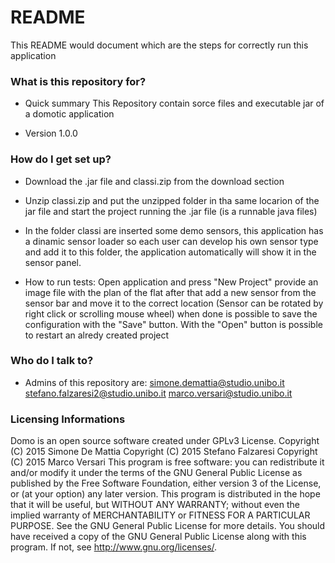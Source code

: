 # README #

This README would document which are the steps for correctly run this application

### What is this repository for? ###

* Quick summary
This Repository contain sorce files and executable jar of a domotic application

* Version
1.0.0

### How do I get set up? ###

* Download the .jar file and classi.zip from the download section

* Unzip classi.zip and put the unzipped folder in tha same locarion of the jar file and start the project running the .jar file (is a runnable java files)

* In the folder classi are inserted some demo sensors, this application has a dinamic sensor loader so each user can develop his own sensor type and add it to this folder, the application automatically will show it in the sensor panel.

* How to run tests:
Open application and press "New Project" provide an image file with the plan of the flat after that add a new sensor from the sensor bar and move it to the correct location (Sensor can be rotated by right click or scrolling  mouse wheel) when done is possible to save the configuration with the "Save" button.
With the "Open" button is possible to restart an alredy created project
 

### Who do I talk to? ###

* Admins of this repository are:
simone.demattia@studio.unibo.it
stefano.falzaresi2@studio.unibo.it
marco.versari@studio.unibo.it

### Licensing Informations ###

Domo is an open source software created under GPLv3 License.
Copyright (C) 2015 Simone De Mattia
Copyright (C) 2015 Stefano Falzaresi
Copyright (C) 2015 Marco Versari
This program is free software: you can redistribute it and/or modify it under the terms of the GNU General Public License as published by the Free Software Foundation, either version 3 of the License, or (at your option) any later version.
This program is distributed in the hope that it will be useful, but WITHOUT ANY WARRANTY; without even the implied warranty of MERCHANTABILITY or FITNESS FOR A PARTICULAR PURPOSE. See the GNU General Public License for more details.
You should have received a copy of the GNU General Public License along with this program. If not, see http://www.gnu.org/licenses/.